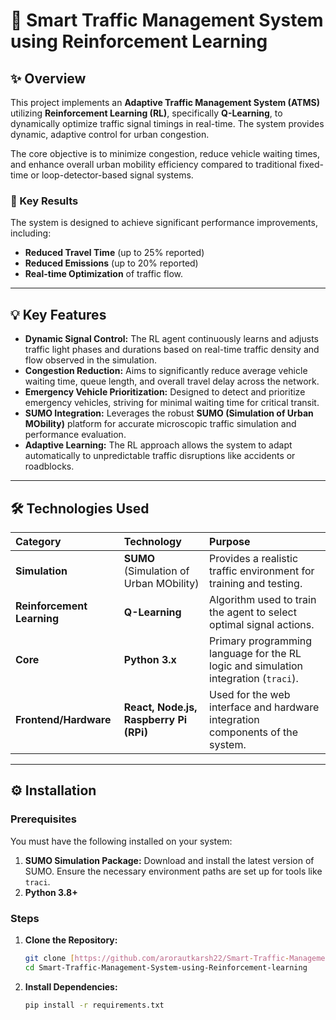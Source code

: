 # 🚦 Smart Traffic Management System using Reinforcement Learning

## ✨ Overview

This project implements an **Adaptive Traffic Management System (ATMS)** utilizing **Reinforcement Learning (RL)**, specifically **Q-Learning**, to dynamically optimize traffic signal timings in real-time. The system provides dynamic, adaptive control for urban congestion.

The core objective is to minimize congestion, reduce vehicle waiting times, and enhance overall urban mobility efficiency compared to traditional fixed-time or loop-detector-based signal systems.

### 🎯 Key Results

The system is designed to achieve significant performance improvements, including:
* **Reduced Travel Time** (up to 25% reported)
* **Reduced Emissions** (up to 20% reported)
* **Real-time Optimization** of traffic flow.

***

## 💡 Key Features

* **Dynamic Signal Control:** The RL agent continuously learns and adjusts traffic light phases and durations based on real-time traffic density and flow observed in the simulation.
* **Congestion Reduction:** Aims to significantly reduce average vehicle waiting time, queue length, and overall travel delay across the network.
* **Emergency Vehicle Prioritization:** Designed to detect and prioritize emergency vehicles, striving for minimal waiting time for critical transit.
* **SUMO Integration:** Leverages the robust **SUMO (Simulation of Urban MObility)** platform for accurate microscopic traffic simulation and performance evaluation.
* **Adaptive Learning:** The RL approach allows the system to adapt automatically to unpredictable traffic disruptions like accidents or roadblocks.

***

## 🛠️ Technologies Used

| Category | Technology | Purpose |
| :--- | :--- | :--- |
| **Simulation** | **SUMO** (Simulation of Urban MObility) | Provides a realistic traffic environment for training and testing. |
| **Reinforcement Learning** | **Q-Learning** | Algorithm used to train the agent to select optimal signal actions. |
| **Core** | **Python 3.x** | Primary programming language for the RL logic and simulation integration (`traci`). |
| **Frontend/Hardware** | **React, Node.js, Raspberry Pi (RPi)** | Used for the web interface and hardware integration components of the system. |

***

## ⚙️ Installation

### Prerequisites

You must have the following installed on your system:

1.  **SUMO Simulation Package:** Download and install the latest version of SUMO. Ensure the necessary environment paths are set up for tools like `traci`.
2.  **Python 3.8+**

### Steps

1.  **Clone the Repository:**
    ```bash
    git clone [https://github.com/arorautkarsh22/Smart-Traffic-Management-System-using-Reinforcement-learning.git](https://github.com/arorautkarsh22/Smart-Traffic-Management-System-using-Reinforcement-learning.git)
    cd Smart-Traffic-Management-System-using-Reinforcement-learning
    ```

2.  **Install Dependencies:**
    ```bash
    pip install -r requirements.txt
    ```


